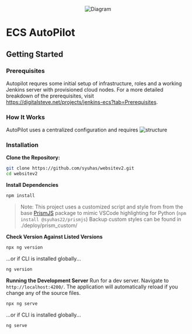 <p align="center">
  <img src="https://s3.us-east-1.amazonaws.com/www.digitalsteve.net/aplogo.png" alt="Diagram">
</p>

# ECS AutoPilot


## Getting Started
### **Prerequisites**

Autopilot requres some initial setup of infrastructure, roles and a working Jenkins server with provisioned cloud nodes. For a more detailed breakdown of the prerequisites, visit https://digitalsteve.net/projects/jenkins-ecs?tab=Prerequisites.

### **How It Works**

AutoPilot uses a centralized configuration and requires
![structure](https://github.com/user-attachments/assets/0024982b-9087-477a-962c-ed33d836d490)

### Installation
**Clone the Repository:**
```sh
git clone https://github.com/syuhas/websitev2.git
cd websitev2
```

**Install Dependencies**
```sh
npm install
```
> Note: This project uses a customized script and style from from the base [PrismJS](https://github.com/PrismJS/prism) package to mimic VSCode highlighting for Python (`npm install @syuhas22/prismjs`)
> Backup custom styles can be found in ./deploy/prism_custom/

**Check Version Against Listed Versions**
```sh
npx ng version
```
...or if CLI is installed globally...
```sh
ng version
```
**Running the Development Server**
Run for a dev server. Navigate to `http://localhost:4200/`. The application will automatically reload if you change any of the source files.
```sh
npx ng serve
```
...or if CLI is installed globally...
```sh
ng serve
```
